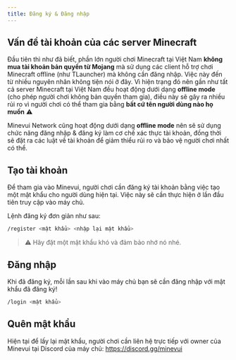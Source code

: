 ```yaml
---
title: Đăng ký & Đăng nhập
---
```


## Vấn đề tài khoản của các server Minecraft

Đầu tiên thì như đã biết, phần lớn người chơi Minecraft tại Việt Nam **không mua tài khoản bản quyền từ Mojang** mà sử dụng các client hỗ trợ chơi Minecraft offline (như TLauncher) mà không cần đăng nhập. Việc này đến từ nhiều nguyên nhân không tiện nói ở đây. Vì hiện trạng đó nên gần như tất cả server Minecraft tại Việt Nam đều hoạt động dưới dạng **offline mode** (cho phép người chơi không bản quyền tham gia), điều này sẽ gây ra nhiều rủi ro vì người chơi có thể tham gia bằng **bất cứ tên người dùng nào họ muốn** :warning:

Minevui Network cũng hoạt động dưới dạng **offline mode** nên sẽ sử dụng chức năng đăng nhập & đăng ký làm cơ chế xác thực tài khoản, đồng thời sẽ đặt ra các luật về tài khoản để giảm thiểu rủi ro và bảo vệ người chơi nhất có thể.

## Tạo tài khoản

Để tham gia vào Minevui, người chơi cần đăng ký tài khoản bằng việc tạo một mật khẩu cho người dùng hiện tại. Việc này sẽ cần thực hiện ở lần đầu tiên truy cập vào máy chủ.

Lệnh đăng ký đơn giản như sau:

```bash
/register <mật khẩu> <nhập lại mật khẩu>
```

> :warning: Hãy đặt một mật khẩu khó và đảm bảo nhớ nó nhé.

## Đăng nhập

Khi đã đăng ký, mỗi lần sau khi vào máy chủ bạn sẽ cần đăng nhập với mật khẩu đã đăng ký!

```bash
/login <mật khẩu>
```

## Quên mật khẩu

Hiện tại để lấy lại mật khẩu, người chơi cần liên hệ trực tiếp với owner của Minevui tại Discord của máy chủ: https://discord.gg/minevui
